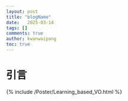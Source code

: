 ```yaml
---
layout: post
title: "blogName"
date:   2025-03-14
tags: []
comments: true
author: kwanwaipang
toc: true
---
```



<!-- * 目录
{:toc} -->


<!-- !!!!!!!!!!!!!!!!!!!!!!!!!!!!!!!!!!!!!!!!!!!!!!!!!!!!!!!!!!!!!!!!!!!!!!!!!!!!!!!!!!!!!!!!!!!!!!!!!!!!!!!!!!!!!!!!!!!!!!!!!!! -->
# 引言


{% include /Poster/Learning_based_VO.html %}

